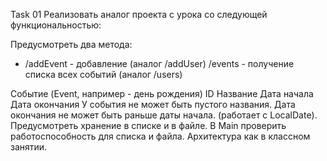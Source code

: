 Task 01
Реализовать аналог проекта с урока со следующей функциональностью:

Предусмотреть два метода:

+ /addEvent - добавление  (аналог /addUser) 
 /events - получение списка всех событий (аналог /users)

Событие (Event, например - день рождения)
ID
Название
Дата начала
Дата окончания
У события не может быть пустого названия. 
Дата окончания не может быть раньше даты начала. (работает с LocalDate).
Предусмотреть хранение в списке и в файле.
В Main проверить работоспособность для списка и файла.
Архитектура как в классном занятии.